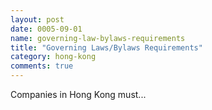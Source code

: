 ```yaml
---
layout: post
date: 0005-09-01
name: governing-law-bylaws-requirements
title: "Governing Laws/Bylaws Requirements"
category: hong-kong
comments: true
---
```



Companies in Hong Kong must...

